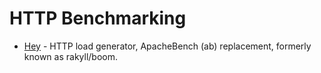 # HTTP Benchmarking

* [Hey](https://github.com/rakyll/hey) - HTTP load generator, ApacheBench (ab) replacement, formerly known as rakyll/boom.